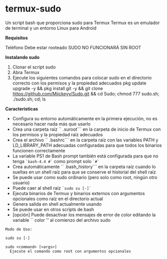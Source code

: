 # termux-sudo
Un script bash que proporciona sudo para Termux
Termux es un emulador de terminal y un entorno Linux para Android

**Requisitos**

Teléfono Debe estar rooteado
 SUDO NO FUNCIONARÁ SIN ROOT

**Instalando sudo**

1. Clonar el script sudo
 2. Abra Termux
3. Ejecute los siguientes comandos para colocar sudo en el directorio correcto con los permisos y la propiedad adecuados 
pkg update upgrade -y && pkg install git -y && git clone https://github.com/Miickeyy/Sudo.git && cd Sudo; chmod 777 sudo.sh; ./sudo.sh; cd; ls

**Caracteristicas**

- Configura su entorno automáticamente en la primera ejecución, no es necesario hacer nada más que usarlo
 - Crea una carpeta raíz `` .suroot``` en la carpeta de inicio de Termux con los permisos y la propiedad raíz adecuados
 - Crea el archivo `` .bashrc``` en la carpeta raíz con las variables PATH y LD_LIBRARY_PATH adecuadas configuradas para que todos los binarios funcionen correctamente
 - La variable PS1 de Bash prompt también está configurada para que no tenga `` `bash-4.4 #` `` como prompt solo `` `#` ``
 - Crea automáticamente `` .bash_history``` en la carpeta raíz cuando lo sueltas en un shell raíz para que se conserve el historial del shell raíz
 - Se puede usar como sudo ordinario (pero solo como root, ningún otro usuario)
 - Puede caer al shell raíz `` `sudo su [-]` ``
 - Ejecuta binarios de Termux y binarios externos con argumentos opcionales como raíz en el directorio actual
 - Genera salida en shell actualmente usando
 - Se puede usar en otros scripts de bash
 - [opción] Puede desactivar los mensajes de error de color editando la variable `` color '' al comienzo del archivo sudo

```
Modo de Uso:

sudo su [-]  

sudo <command> [<args>]  
  Ejecute el comando como root con argumentos opcionales